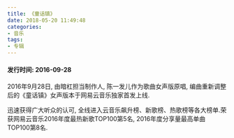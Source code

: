```yaml
---
title: 《童话镇》
date: 2018-05-20 11:49:48
categories:
- 音乐
tags:
- 专辑
---
```


<div class="aplayer" data-id="34898300" data-server="netease" data-type="album"></div>

#### 发行时间: 2016-09-28

<p>2016年9月28日, 由暗杠担当制作人, 陈一发儿作为歌曲女声版原唱, 编曲重新调整后的《童话镇》女声版本于网易云音乐独家首发上线.</p>

<p>迅速获得广大听众的认可, 全线进入云音乐飙升榜、新歌榜、热歌榜等各大榜单.荣获网易云音乐2016年度最热新歌TOP100第5名, 2016年度分享量最高单曲TOP100第8名.</p>

<img src="https://cdn.chenyifaer.com/images/3856a0849b6c4781495afb7ce80c43ab.jpg" alt=""/>



